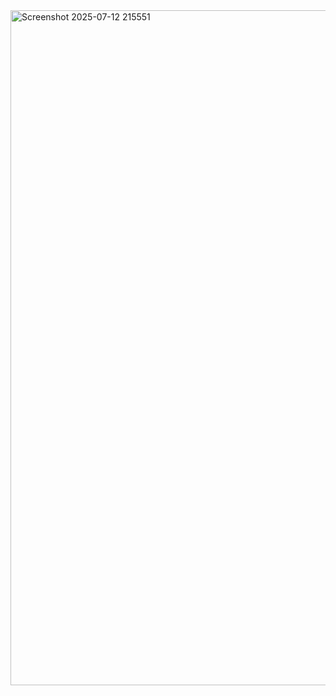 <img width="1920" height="1080" alt="Screenshot 2025-07-12 215551" src="https://github.com/user-attachments/assets/99caa928-f3f6-474c-992f-3cadf6d5a5b6" />
